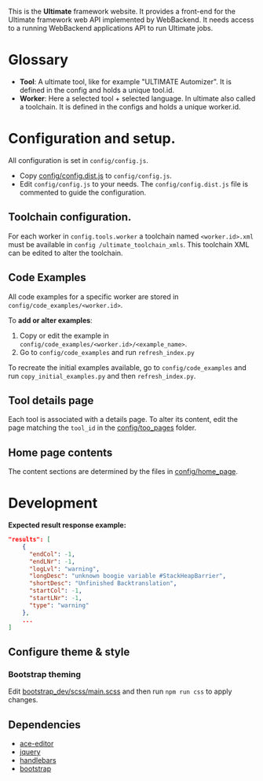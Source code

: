 This is the **Ultimate** framework website. It provides a front-end for the Ultimate framework web API implemented by WebBackend.
It needs access to a running WebBackend applications API to run Ultimate jobs.

# Glossary
* **Tool**: A ultimate tool, like for example "ULTIMATE Automizer". It is defined in the config and holds a unique
 tool.id.
* **Worker**: Here a selected tool + selected language. In ultimate also called a toolchain. It is defined in the
 configs and holds a unique worker.id.

# Configuration and setup.
All configuration is set in `config/config.js`.
* Copy [config/config.dist.js](config/config.dist.js) to `config/config.js`.
* Edit `config/config.js` to your needs. The `config/config.dist.js` file is commented to guide the configuration.

## Toolchain configuration.
For each worker in `config.tools.worker` a toolchain named `<worker.id>.xml` must be available in `config
/ultimate_toolchain_xmls`. This toolchain XML can be edited to alter the toolchain.

## Code Examples
All code examples for a specific worker are stored in `config/code_examples/<worker.id>`.

To **add or alter examples**:
1. Copy or edit the example in `config/code_examples/<worker.id>/<example_name>`.
2. Go to `config/code_examples` and run `refresh_index.py`

To recreate the initial examples available, go to `config/code_examples` and run `copy_initial_examples.py` and then
 `refresh_index.py`.

## Tool details page
Each tool is associated with a details page. To alter its content, edit the page matching the `tool_id` in the
[config/too_pages](config/tool_pages) folder.

## Home page contents
The content sections are determined by the files in [config/home_page](config/home_page).

# Development
**Expected result response example:**
```json
"results": [
    {
      "endCol": -1,
      "endLNr": -1,
      "logLvl": "warning",
      "longDesc": "unknown boogie variable #StackHeapBarrier",
      "shortDesc": "Unfinished Backtranslation",
      "startCol": -1,
      "startLNr": -1,
      "type": "warning"
    },
    ...
]
```

## Configure theme & style
### Bootstrap theming
Edit [bootstrap_dev/scss/main.scss](bootstrap_dev/scss/main.scss) and then run `npm run css` to apply changes.

## Dependencies
* [ace-editor](https://ace.c9.io/)
* [jquery](https://jquery.com/)
* [handlebars](https://handlebarsjs.com/)
* [bootstrap](https://getbootstrap.com/)
